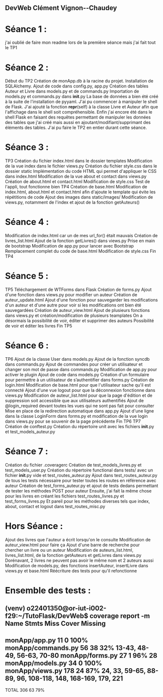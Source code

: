 ## DevWeb Clément Vignon--Chaudey

# Séance 1 :

j'ai oublié de faire mon readme lors de la première séance mais j'ai fait tout le TP1

# Séance 2 :

Début du TP2
Création de monApp.db à la racine du projet.
Installation de SQLAlchemy.
Ajout de code dans config.py, app.py
Création des tables Auteur et Livre dans models.py et de commands.py
Importation de models.py et commands.py dans __init__.py
La base de données a bien été créé à la suite de l'installation de pyyaml.
J'ai pu commencer à manipuler le shell de Flask.
J'ai ajouté la fonction __repr__(self) à la classe Livre et Auteur afin que l'affichage dans le shell soit compréhensible.
Enfin j'ai encore été dans le shell Flask en faisant des requêtes permettant de manipuler les données des tables que j'ai créé mais aussi en ajoutant/modifiant/supprimant des éléments des tables.
J'ai pu faire le TP2 en entier durant cette séance.

# Séance 3 :
TP3
Création du fichier index.html dans le dossier templates
Modification de la vue index dans le fichier views.py
Création du fichier style.css dans le dossier static 
Implémentation du code HTML qui permet d'appliquer le CSS dans index.html
Modification de la vue about et contact dans views.py
Création de about.html et contact.html
Modification de style.css
Test de l'appli, tout fonctionne bien
TP4
Création de base.html
Modification de index.html, about.html et contact.html afin d'ajoute le template qui évite les répétitions de code
Ajout des images dans static/images/
Modification de views.py, notamment de l'index et ajout de la fonction getAuteurs()

# Séance 4 :
Modification de index.html car un de mes url_for() était mauvais
Création de livres_list.html
Ajout de la fonction getLivres() dans views.py
Prise en main de bootstrap
Modification de app.py pour lancer avec Bootstrap
Remplacement complet du code de base.html
Modification de style.css
Fin TP4

# Séance 5 :
TP5
Téléchargement de WTForms dans Flask
Création de forms.py
Ajout d'une fonction dans views.py pour modifier un auteur
Création de auteur_update.html
Ajout d'une fonction pour sauvegarder les modifications d'un auteur et d'une autre pour voir si les modifications ont bien été sauvegardées
Création de auteur_view.html
Ajout de plusieurs fonctions dans views.py et création/modification de plusieurs teamplates
On a désormais la possibilité de voir, éditer et supprimer des auteurs
Possibilité de voir et éditer les livres
Fin TP5

# Séance 6 :
TP6
Ajout de la classe User dans models.py
Ajout de la fonction syncdb dans commands.py
Ajout de commandes pour créer un utilisateur et changer son mot de passe dans commands.py
Modification de app.py pour activer le plugin
Ajout de code dans models.py 
Création d'un formulaire pour permettre à un utilisateur de s’authentifier dans forms.py
Création de login.html
Modification de base.html pour que l'utilisateur sache qu'il est connecté
Ajout d'une vue logout pour que la déconnexion fonctionne dans views.py
Modification de auteur_list.html pour que la page d'édition et de suppression soit accessible que aux utilisateurs authentifiés
Ajout de @login_required devant toutes les vues qui ne sont pas fait pour consulter
Mise en place de la redirection automatique dans app.py
Ajout d'une ligne dans la classe LoginForm dans forms.py et modification de la vue login dans views.py pour se souvenir de la page précédente
Fin TP6
TP7
Création de conftest.py
Création du répertoire unit avec les fichiers __init__.py et test_models_auteur.py

# Séance 7 :
Création du fichier .coveragerc
Création de test_models_livres.py et test_models_user.py
Création du répertoire functional dans tests/ avec un fichier __init__.py vide et test_routes_auteur.py
Ajout dans test_routes_auteur.py de tous les tests nécessaire pour tester toutes les routes en référence avec auteur
Création de test_forms_auteur.py et ajout de tests dedans permettant de tester les méthodes POST pour auteur
Ensuite, j'ai fait la même chose pour les livres en créant les fichiers test_routes_livres.py et test_forms_livres.py
Et pareil pour les méthodes diverses tels que index, about, contact et logout dans test_routes_misc.py

# Hors Séance :
Ajout des livres que l'auteur a écrit lorsqu'on le consulte
Modification de auteur_view.html pour faire ça
Ajout d'une barre de recherche pour chercher un livre ou un auteur
Modification de auteurs_list.html, livres_list.html, de la fonction getAuteurs et getLivres dans views.py
Dorénavant, 2 livres ne peuvent pas avoir le même nom et 2 auteurs aussi
Modification de models.py, des fonctions insertAuteur, insertLivre dans views.py et base.html
Réécriture des tests pour qu'il refonctionne

# Ensemble des tests :

(venv) o22401350@or-iut-i002-f29:~/TutoFlask/DevWeb$ coverage report -m
Name                 Stmts   Miss  Cover   Missing
--------------------------------------------------
monApp/app.py           11      0   100%
monApp/commands.py      56     38    32%   13-43, 48-49, 56-63, 70-80
monApp/forms.py         27      1    96%   28
monApp/models.py        34      0   100%
monApp/views.py        178     24    87%   24, 33, 59-65, 88-89, 96, 108-118, 148, 168-169, 179, 221
--------------------------------------------------
TOTAL                  306     63    79%




